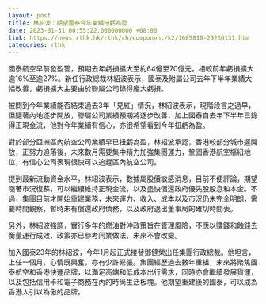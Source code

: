 ```yaml
---
layout: post
title: 林紹波：期望國泰今年業績扭虧為盈
date: 2023-01-31 00:55:22.000000000 +08:00
link: https://news.rthk.hk/rthk/ch/component/k2/1685810-20230131.htm
categories: rthk
---
```


國泰航空早前發盈警，預期去年虧損擴大至約64億至70億元，相較前年虧損擴大逾16%至逾27%。新任行政總裁林紹波表示，國泰及附屬公司去年下半年業績大幅改善，虧損擴大主要由於聯屬公司錄得龐大虧損。

被問到今年業績能否結束過去3年「見紅」情況，林紹波表示，現階段言之過早，但隨著內地逐步開放，聯屬公司業績預期將逐步改善，加上國泰自去年下半年已錄得正現金流，他對今年業績有信心，亦很希望看到今年扭虧為盈。

對於部分亞洲區內航空公司業績早已扭虧為盈，林紹波承認，香港較部分城市遲開放，正努力追落後，未來數月需要集中精力加強集團運力，鞏固香港航空樞紐地位，有信心公司表現很快可以追趕區內航空公司。

提到最新流動資金水平，林紹波表示，數據屬股價敏感消息，目前不便評論，期望隨著市況復蘇，可以繼續維持正現金流，以及盡快償還政府優先股股息和本金。不過，集團目前才開始重建業務，未來運力、收入、成本以及市況仍未完全明朗，需要時間觀察，暫時未有償還政府債務，以及政府退出董事局的確切時間表。

另外，林紹波強調，實行多年的燃油對沖政策旨在管理風險，不應以賺錢和蝕錢去衡量運行成效，政策亦已參考同業做法，未來不會改變。

加入國泰23年的林紹波，今年1月起正式接替鄧健榮出任集團行政總裁。他坦言，上任一個月，心情既興奮，亦有少許緊張。集團經歷過去數年重組，未來將聚焦國泰航空和香港快運品牌，以滿足高端和低成本出行需求，同時亦會繼續發展貨運，以及包括信用卡和電子商務在內的時尚生活板塊。他期望重建後的國泰，可以成為香港人引以為傲的品牌。
